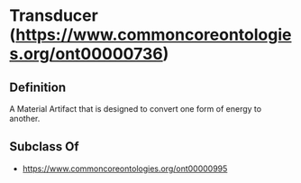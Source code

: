 # Transducer (https://www.commoncoreontologies.org/ont00000736)

## Definition
A Material Artifact that is designed to convert one form of energy to another.

## Subclass Of
- https://www.commoncoreontologies.org/ont00000995

